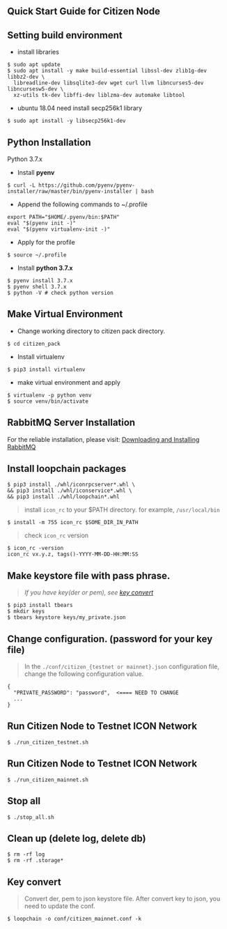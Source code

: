 ## Quick Start Guide for Citizen Node

## Setting build environment
 * install libraries

 ```
 $ sudo apt update
 $ sudo apt install -y make build-essential libssl-dev zlib1g-dev libbz2-dev \
   libreadline-dev libsqlite3-dev wget curl llvm libncurses5-dev libncursesw5-dev \
   xz-utils tk-dev libffi-dev liblzma-dev automake libtool
 ```

 * ubuntu 18.04 need install secp256k1 library

 ```
 $ sudo apt install -y libsecp256k1-dev
 ```

## Python Installation

Python 3.7.x

 * Install **pyenv**

 ```
 $ curl -L https://github.com/pyenv/pyenv-installer/raw/master/bin/pyenv-installer | bash
 ```

 * Append the following commands to ~/.profile

 ```
 export PATH="$HOME/.pyenv/bin:$PATH"
 eval "$(pyenv init -)"
 eval "$(pyenv virtualenv-init -)"
 ```

 * Apply for the profile

 ```
 $ source ~/.profile
 ```

 * Install **python 3.7.x**

 ```
 $ pyenv install 3.7.x
 $ pyenv shell 3.7.x
 $ python -V # check python version
 ```

 ## Make Virtual Environment
  * Change working directory to citizen pack directory.

  ```
  $ cd citizen_pack
  ```

  * Install virtualenv

  ```
  $ pip3 install virtualenv
  ```

  * make virtual environment and apply
  ```
  $ virtualenv -p python venv
  $ source venv/bin/activate
  ```

## RabbitMQ Server Installation
 For the reliable installation, please visit: [Downloading and Installing RabbitMQ]

## Install loopchain packages
```
$ pip3 install ./whl/iconrpcserver*.whl \
&& pip3 install ./whl/iconservice*.whl \
&& pip3 install ./whl/loopchain*.whl
```

> install `icon_rc` to your $PATH directory. for example, `/usr/local/bin`
```
$ install -m 755 icon_rc $SOME_DIR_IN_PATH
```

> check `icon_rc` version
```
$ icon_rc -version
icon_rc vx.y.z, tags()-YYYY-MM-DD-HH:MM:SS
```

## Make keystore file with pass phrase.
> _If you have key(der or pem), see [key convert](#key-convert)_

```
$ pip3 install tbears
$ mkdir keys
$ tbears keystore keys/my_private.json
```

## Change configuration. (password for your key file)
> In the ```./conf/citizen_{testnet or mainnet}.json``` configuration file, change the following configuration value.

```
{
  "PRIVATE_PASSWORD": "password",  <==== NEED TO CHANGE
  ...
}
```

## Run Citizen Node to Testnet ICON Network
```
$ ./run_citizen_testnet.sh
```

## Run Citizen Node to Testnet ICON Network
```
$ ./run_citizen_mainnet.sh
```

## Stop all

```
$ ./stop_all.sh
```

## Clean up (delete log, delete db)
```
$ rm -rf log
$ rm -rf .storage*
```

## Key convert
> Convert der, pem to json keystore file.
> After convert key to json, you need to update the conf.
```
$ loopchain -o conf/citizen_mainnet.conf -k
```

[Downloading and Installing RabbitMQ]: https://www.rabbitmq.com/download.html
